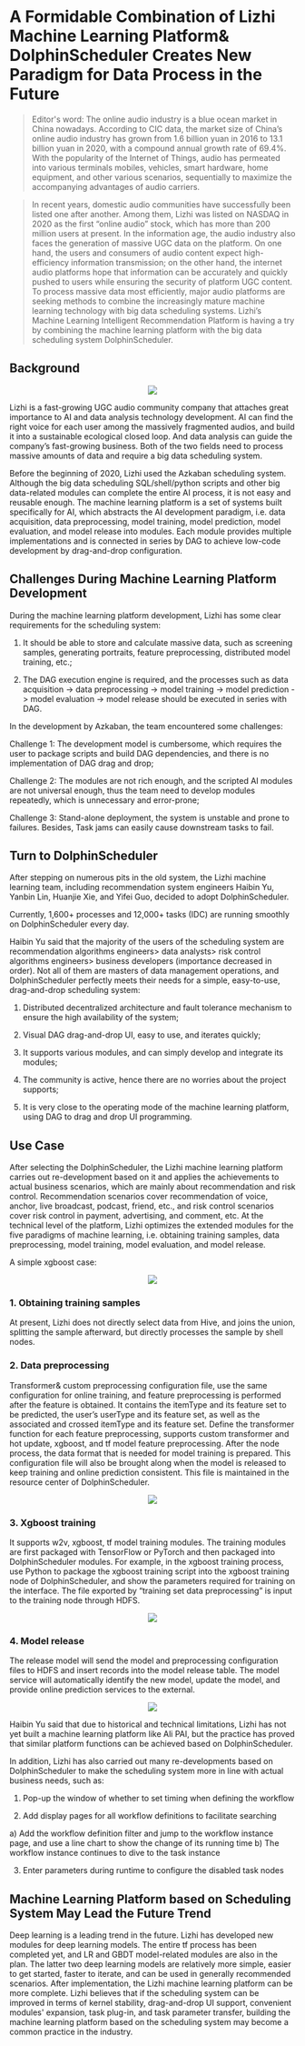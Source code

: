 # A Formidable Combination of Lizhi Machine Learning Platform& DolphinScheduler Creates New Paradigm for Data Process in the Future

>Editor's word: The online audio industry is a blue ocean market in China nowadays. According to CIC data, the market size of China’s online audio industry has grown from 1.6 billion yuan in 2016 to 13.1 billion yuan in 2020, with a compound annual growth rate of 69.4%. With the popularity of the Internet of Things, audio has permeated into various terminals mobiles, vehicles, smart hardware, home equipment, and other various scenarios, sequentially to maximize the accompanying advantages of audio carriers.

>In recent years, domestic audio communities have successfully been listed one after another. Among them, Lizhi was listed on NASDAQ in 2020 as the first “online audio” stock, which has more than 200 million users at present. In the information age, the audio industry also faces the generation of massive UGC data on the platform. On one hand, the users and consumers of audio content expect high-efficiency information transmission; on the other hand, the internet audio platforms hope that information can be accurately and quickly pushed to users while ensuring the security of platform UGC content. To process massive data most efficiently, major audio platforms are seeking methods to combine the increasingly mature machine learning technology with big data scheduling systems. Lizhi’s Machine Learning Intelligent Recommendation Platform is having a try by combining the machine learning platform with the big data scheduling system DolphinScheduler.

## Background

<div align=center>
<img src="https://imgpp.com/images/2021/11/23/radio-g360707f44_1920.md.jpg"/>
</div>

Lizhi is a fast-growing UGC audio community company that attaches great importance to AI and data analysis technology development. AI can find the right voice for each user among the massively fragmented audios, and build it into a sustainable ecological closed loop. And data analysis can guide the company’s fast-growing business. Both of the two fields need to process massive amounts of data and require a big data scheduling system.

Before the beginning of 2020, Lizhi used the Azkaban scheduling system. Although the big data scheduling SQL/shell/python scripts and other big data-related modules can complete the entire AI process, it is not easy and reusable enough. The machine learning platform is a set of systems built specifically for AI, which abstracts the AI development paradigm, i.e. data acquisition, data preprocessing, model training, model prediction, model evaluation, and model release into modules. Each module provides multiple implementations and is connected in series by DAG to achieve low-code development by drag-and-drop configuration.
## Challenges During Machine Learning Platform Development
During the machine learning platform development, Lizhi has some clear requirements for the scheduling system:

1. It should be able to store and calculate massive data, such as screening samples, generating portraits, feature preprocessing, distributed model training, etc.;

2. The DAG execution engine is required, and the processes such as data acquisition -> data preprocessing -> model training -> model prediction -> model evaluation -> model release should be executed in series with DAG.

In the development by Azkaban, the team encountered some challenges:

Challenge 1: The development model is cumbersome, which requires the user to package scripts and build DAG dependencies, and there is no implementation of DAG drag and drop;

Challenge 2: The modules are not rich enough, and the scripted AI modules are not universal enough, thus the team need to develop modules repeatedly, which is unnecessary and error-prone;

Challenge 3: Stand-alone deployment, the system is unstable and prone to failures. Besides, Task jams can easily cause downstream tasks to fail.

## Turn to DolphinScheduler

After stepping on numerous pits in the old system, the Lizhi machine learning team, including recommendation system engineers Haibin Yu, Yanbin Lin, Huanjie Xie, and Yifei Guo, decided to adopt DolphinScheduler.

Currently, 1,600+ processes and 12,000+ tasks (IDC) are running smoothly on DolphinScheduler every day.

Haibin Yu said that the majority of the users of the scheduling system are recommendation algorithms engineers> data analysts> risk control algorithms engineers> business developers (importance decreased in order). Not all of them are masters of data management operations, and DolphinScheduler perfectly meets their needs for a simple, easy-to-use, drag-and-drop scheduling system:

1. Distributed decentralized architecture and fault tolerance mechanism to ensure the high availability of the system;

2. Visual DAG drag-and-drop UI, easy to use, and iterates quickly;

3. It supports various modules, and can simply develop and integrate its modules;

4. The community is active, hence there are no worries about the project supports;

5. It is very close to the operating mode of the machine learning platform, using DAG to drag and drop UI programming.

## Use Case

After selecting the DolphinScheduler, the Lizhi machine learning platform carries out re-development based on it and applies the achievements to actual business scenarios, which are mainly about recommendation and risk control. Recommendation scenarios cover recommendation of voice, anchor, live broadcast, podcast, friend, etc., and risk control scenarios cover risk control in payment, advertising, and comment, etc.
At the technical level of the platform, Lizhi optimizes the extended modules for the five paradigms of machine learning, i.e. obtaining training samples, data preprocessing, model training, model evaluation, and model release.

A simple xgboost case:

<div align=center>
<img src="https://imgpp.com/images/2021/11/30/32db43420c7c44e28ff2fb7be27ec79c.md.png"/>
</div>

### 1. Obtaining training samples

At present, Lizhi does not directly select data from Hive, and joins the union, splitting the sample afterward, but directly processes the sample by shell nodes.



### 2. Data preprocessing

Transformer& custom preprocessing configuration file, use the same configuration for online training, and feature preprocessing is performed after the feature is obtained. It contains the itemType and its feature set to be predicted, the user’s userType and its feature set, as well as the associated and crossed itemType and its feature set. Define the transformer function for each feature preprocessing, supports custom transformer and hot update, xgboost, and tf model feature preprocessing. After the node process, the data format that is needed for model training is prepared. This configuration file will also be brought along when the model is released to keep training and online prediction consistent. This file is maintained in the resource center of DolphinScheduler.

<div align=center>
<img src="https://imgpp.com/images/2021/11/30/1afaee9a4142648f0.md.jpg"/>
</div>


### 3. Xgboost training

It supports w2v, xgboost, tf model training modules. The training modules are first packaged with TensorFlow or PyTorch and then packaged into DolphinScheduler modules.
For example, in the xgboost training process, use Python to package the xgboost training script into the xgboost training node of DolphinScheduler, and show the parameters required for training on the interface. The file exported by “training set data preprocessing” is input to the training node through HDFS.

<div align=center>
<img src="https://imgpp.com/images/2021/11/23/3.md.png"/>
</div>

### 4. Model release


The release model will send the model and preprocessing configuration files to HDFS and insert records into the model release table. The model service will automatically identify the new model, update the model, and provide online prediction services to the external.

<div align=center>
<img src="https://imgpp.com/images/2021/11/30/2c4b9ff8072e348ee.md.jpg"/>
</div>


Haibin Yu said that due to historical and technical limitations, Lizhi has not yet built a machine learning platform like Ali PAI, but the practice has proved that similar platform functions can be achieved based on DolphinScheduler.

In addition, Lizhi has also carried out many re-developments based on DolphinScheduler to make the scheduling system more in line with actual business needs, such as:

1. Pop-up the window of whether to set timing when defining the workflow

2. Add display pages for all workflow definitions to facilitate searching
 
  a) Add the workflow definition filter and jump to the workflow instance page, and use a line chart to show the change of its running time
  b) The workflow instance continues to dive to the task instance

3. Enter parameters during runtime to configure the disabled task nodes

## Machine Learning Platform based on Scheduling System May Lead the Future Trend

Deep learning is a leading trend in the future. Lizhi has developed new modules for deep learning models. The entire tf process has been completed yet, and LR and GBDT model-related modules are also in the plan. The latter two deep learning models are relatively more simple, easier to get started, faster to iterate, and can be used in generally recommended scenarios. After implementation, the Lizhi machine learning platform can be more complete.
Lizhi believes that if the scheduling system can be improved in terms of kernel stability, drag-and-drop UI support, convenient modules' expansion, task plug-in, and task parameter transfer, building the machine learning platform based on the scheduling system may become a common practice in the industry.
